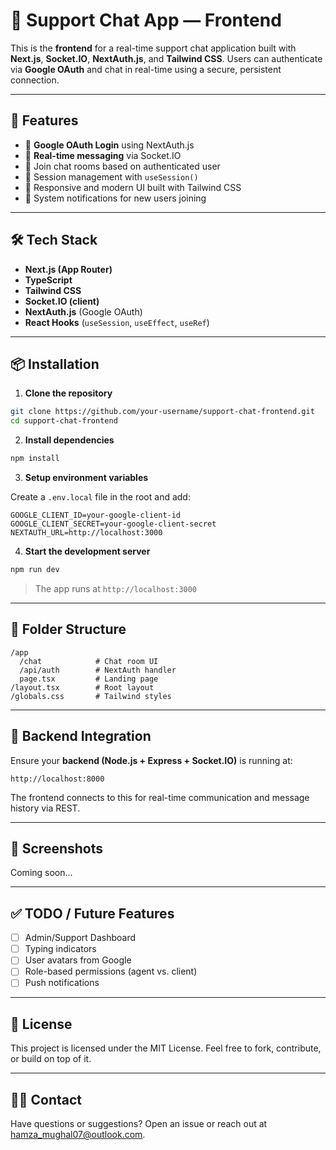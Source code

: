# 🧠 Support Chat App — Frontend

This is the **frontend** for a real-time support chat application built with **Next.js**, **Socket.IO**, **NextAuth.js**, and **Tailwind CSS**. Users can authenticate via **Google OAuth** and chat in real-time using a secure, persistent connection.

---

## 🚀 Features

- 🔐 **Google OAuth Login** using NextAuth.js
- 💬 **Real-time messaging** via Socket.IO
- 📡 Join chat rooms based on authenticated user
- 🧠 Session management with `useSession()`
- 🎨 Responsive and modern UI built with Tailwind CSS
- 🔔 System notifications for new users joining

---

## 🛠 Tech Stack

- **Next.js (App Router)**
- **TypeScript**
- **Tailwind CSS**
- **Socket.IO (client)**
- **NextAuth.js** (Google OAuth)
- **React Hooks** (`useSession`, `useEffect`, `useRef`)

---

## 📦 Installation

1. **Clone the repository**

```bash
git clone https://github.com/your-username/support-chat-frontend.git
cd support-chat-frontend
```

2. **Install dependencies**

```bash
npm install
```

3. **Setup environment variables**

Create a `.env.local` file in the root and add:

```env
GOOGLE_CLIENT_ID=your-google-client-id
GOOGLE_CLIENT_SECRET=your-google-client-secret
NEXTAUTH_URL=http://localhost:3000
```

4. **Start the development server**

```bash
npm run dev
```

> The app runs at `http://localhost:3000`

---

## 🧠 Folder Structure

```
/app
  /chat            # Chat room UI
  /api/auth        # NextAuth handler
  page.tsx         # Landing page
/layout.tsx        # Root layout
/globals.css       # Tailwind styles
```

---

## 🔗 Backend Integration

Ensure your **backend (Node.js + Express + Socket.IO)** is running at:

```
http://localhost:8000
```

The frontend connects to this for real-time communication and message history via REST.

---

## 📸 Screenshots

Coming soon...

---

## ✅ TODO / Future Features

- [ ] Admin/Support Dashboard
- [ ] Typing indicators
- [ ] User avatars from Google
- [ ] Role-based permissions (agent vs. client)
- [ ] Push notifications

---

## 📄 License

This project is licensed under the MIT License. Feel free to fork, contribute, or build on top of it.

---

## 🙋‍♂️ Contact

Have questions or suggestions? Open an issue or reach out at [hamza_mughal07@outlook.com](mailto:hamza_mughal07@outlook.com).